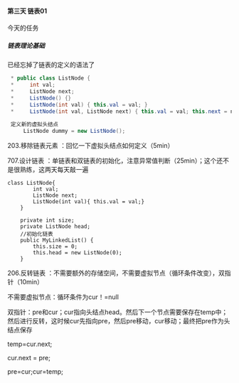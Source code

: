 #### 第三天 链表01

今天的任务

#####  链表理论基础 

已经忘掉了链表的定义的语法了

```java
 * public class ListNode {
 *     int val;
 *     ListNode next;
 *     ListNode() {}
 *     ListNode(int val) { this.val = val; }
 *     ListNode(int val, ListNode next) { this.val = val; this.next = next; }
     
 定义新的虚拟头结点
     ListNode dummy = new ListNode();
```

203.移除链表元素 ：回忆一下虚拟头结点如何定义（5min）

707.设计链表 ：单链表和双链表的初始化，注意异常值判断（25min）；这个还不是很熟练，这两天每天敲一遍

```
class ListNode{
        int val;
        ListNode next;
        ListNode(int val){ this.val = val;}
    }

    private int size;
    private ListNode head;
    //初始化链表
    public MyLinkedList() {
        this.size = 0;
        this.head = new ListNode(0);
    }
```



 206.反转链表 ：不需要额外的存储空间，不需要虚拟节点（循环条件改变），双指针（10min）

不需要虚拟节点：循环条件为cur！=null

双指针：pre和cur；cur指向头结点head。然后下一个节点需要保存在temp中；然后进行反转，这时候cur先指向pre，然后pre移动，cur移动；最终把pre作为头结点保存

temp=cur.next;

cur.next = pre;

pre=cur;cur=temp;